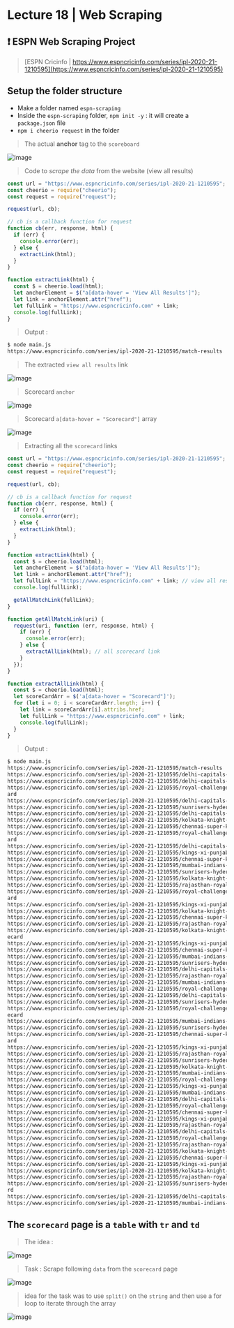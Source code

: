 # Lecture 18 | Web Scraping

## :exclamation: ESPN Web Scraping Project

> [ESPN Cricinfo | https://www.espncricinfo.com/series/ipl-2020-21-1210595](https://www.espncricinfo.com/series/ipl-2020-21-1210595)

## Setup the folder structure

- Make a folder named `espn-scraping`
- Inside the `espn-scraping` folder, `npm init -y` : it will create a `package.json` file
- `npm i cheerio request` in the folder

> The actual **anchor** tag to the `scoreboard`

![image](https://user-images.githubusercontent.com/28717686/152389641-042f659f-9878-46a5-954b-ad1047d568f0.png)

> Code to _scrape the data_ from the website (view all results)

```js
const url = "https://www.espncricinfo.com/series/ipl-2020-21-1210595";
const cheerio = require("cheerio");
const request = require("request");

request(url, cb);

// cb is a callback function for request
function cb(err, response, html) {
  if (err) {
    console.error(err);
  } else {
    extractLink(html);
  }
}

function extractLink(html) {
  const $ = cheerio.load(html);
  let anchorElement = $("a[data-hover = 'View All Results']");
  let link = anchorElement.attr("href");
  let fullLink = "https://www.espncricinfo.com" + link;
  console.log(fullLink);
}
```

> Output :

```bash
$ node main.js
https://www.espncricinfo.com/series/ipl-2020-21-1210595/match-results
```

> The extracted `view all results` link

![image](https://user-images.githubusercontent.com/28717686/152388695-87532d94-e7e3-49b6-ac4c-649546b9d935.png)

> Scorecard `anchor`

![image](https://user-images.githubusercontent.com/28717686/152393627-061ae12e-23f4-4736-81d8-cf31b1a98a01.png)

> Scorecard `a[data-hover = "Scorecard"]` array

![image](https://user-images.githubusercontent.com/28717686/152394190-f46b9c36-8ad2-4005-8600-07852ca67fda.png)

> Extracting all the `scorecard` links

```js
const url = "https://www.espncricinfo.com/series/ipl-2020-21-1210595";
const cheerio = require("cheerio");
const request = require("request");

request(url, cb);

// cb is a callback function for request
function cb(err, response, html) {
  if (err) {
    console.error(err);
  } else {
    extractLink(html);
  }
}

function extractLink(html) {
  const $ = cheerio.load(html);
  let anchorElement = $("a[data-hover = 'View All Results']");
  let link = anchorElement.attr("href");
  let fullLink = "https://www.espncricinfo.com" + link; // view all results
  console.log(fullLink);

  getAllMatchLink(fullLink);
}

function getAllMatchLink(uri) {
  request(uri, function (err, response, html) {
    if (err) {
      console.error(err);
    } else {
      extractAllLink(html); // all scorecard link
    }
  });
}

function extractAllLink(html) {
  const $ = cheerio.load(html);
  let scoreCardArr = $('a[data-hover = "Scorecard"]');
  for (let i = 0; i < scoreCardArr.length; i++) {
    let link = scoreCardArr[i].attribs.href;
    let fullLink = "https://www.espncricinfo.com" + link;
    console.log(fullLink);
  }
}
```

> Output :

```bash
$ node main.js
https://www.espncricinfo.com/series/ipl-2020-21-1210595/match-results
https://www.espncricinfo.com/series/ipl-2020-21-1210595/delhi-capitals-vs-mumbai-indians-final-1237181/full-scorecard
https://www.espncricinfo.com/series/ipl-2020-21-1210595/delhi-capitals-vs-sunrisers-hyderabad-qualifier-2-1237180/full-scorecard
https://www.espncricinfo.com/series/ipl-2020-21-1210595/royal-challengers-bangalore-vs-sunrisers-hyderabad-eliminator-1237178/full-scorec
ard
https://www.espncricinfo.com/series/ipl-2020-21-1210595/delhi-capitals-vs-mumbai-indians-qualifier-1-1237177/full-scorecard
https://www.espncricinfo.com/series/ipl-2020-21-1210595/sunrisers-hyderabad-vs-mumbai-indians-56th-match-1216495/full-scorecard
https://www.espncricinfo.com/series/ipl-2020-21-1210595/delhi-capitals-vs-royal-challengers-bangalore-55th-match-1216505/full-scorecard
https://www.espncricinfo.com/series/ipl-2020-21-1210595/kolkata-knight-riders-vs-rajasthan-royals-54th-match-1216530/full-scorecard
https://www.espncricinfo.com/series/ipl-2020-21-1210595/chennai-super-kings-vs-kings-xi-punjab-53rd-match-1216506/full-scorecard
https://www.espncricinfo.com/series/ipl-2020-21-1210595/royal-challengers-bangalore-vs-sunrisers-hyderabad-52nd-match-1216502/full-scorec
ard
https://www.espncricinfo.com/series/ipl-2020-21-1210595/delhi-capitals-vs-mumbai-indians-51st-match-1216535/full-scorecard
https://www.espncricinfo.com/series/ipl-2020-21-1210595/kings-xi-punjab-vs-rajasthan-royals-50th-match-1216537/full-scorecard
https://www.espncricinfo.com/series/ipl-2020-21-1210595/chennai-super-kings-vs-kolkata-knight-riders-49th-match-1216536/full-scorecard
https://www.espncricinfo.com/series/ipl-2020-21-1210595/mumbai-indians-vs-royal-challengers-bangalore-48th-match-1216499/full-scorecard
https://www.espncricinfo.com/series/ipl-2020-21-1210595/sunrisers-hyderabad-vs-delhi-capitals-47th-match-1216524/full-scorecard
https://www.espncricinfo.com/series/ipl-2020-21-1210595/kolkata-knight-riders-vs-kings-xi-punjab-46th-match-1216520/full-scorecard
https://www.espncricinfo.com/series/ipl-2020-21-1210595/rajasthan-royals-vs-mumbai-indians-45th-match-1216541/full-scorecard
https://www.espncricinfo.com/series/ipl-2020-21-1210595/royal-challengers-bangalore-vs-chennai-super-kings-44th-match-1216544/full-scorec
ard
https://www.espncricinfo.com/series/ipl-2020-21-1210595/kings-xi-punjab-vs-sunrisers-hyderabad-43rd-match-1216498/full-scorecard
https://www.espncricinfo.com/series/ipl-2020-21-1210595/kolkata-knight-riders-vs-delhi-capitals-42nd-match-1216497/full-scorecard
https://www.espncricinfo.com/series/ipl-2020-21-1210595/chennai-super-kings-vs-mumbai-indians-41st-match-1216521/full-scorecard
https://www.espncricinfo.com/series/ipl-2020-21-1210595/rajasthan-royals-vs-sunrisers-hyderabad-40th-match-1216518/full-scorecard
https://www.espncricinfo.com/series/ipl-2020-21-1210595/kolkata-knight-riders-vs-royal-challengers-bangalore-39th-match-1216494/full-scor
ecard
https://www.espncricinfo.com/series/ipl-2020-21-1210595/kings-xi-punjab-vs-delhi-capitals-38th-match-1216546/full-scorecard
https://www.espncricinfo.com/series/ipl-2020-21-1210595/chennai-super-kings-vs-rajasthan-royals-37th-match-1216533/full-scorecard
https://www.espncricinfo.com/series/ipl-2020-21-1210595/mumbai-indians-vs-kings-xi-punjab-36th-match-1216517/full-scorecard
https://www.espncricinfo.com/series/ipl-2020-21-1210595/sunrisers-hyderabad-vs-kolkata-knight-riders-35th-match-1216512/full-scorecard
https://www.espncricinfo.com/series/ipl-2020-21-1210595/delhi-capitals-vs-chennai-super-kings-34th-match-1216509/full-scorecard
https://www.espncricinfo.com/series/ipl-2020-21-1210595/rajasthan-royals-vs-royal-challengers-bangalore-33rd-match-1216522/full-scorecard
https://www.espncricinfo.com/series/ipl-2020-21-1210595/mumbai-indians-vs-kolkata-knight-riders-32nd-match-1216526/full-scorecard
https://www.espncricinfo.com/series/ipl-2020-21-1210595/royal-challengers-bangalore-vs-kings-xi-punjab-31st-match-1216531/full-scorecard
https://www.espncricinfo.com/series/ipl-2020-21-1210595/delhi-capitals-vs-rajasthan-royals-30th-match-1216543/full-scorecard
https://www.espncricinfo.com/series/ipl-2020-21-1210595/sunrisers-hyderabad-vs-chennai-super-kings-29th-match-1216528/full-scorecard
https://www.espncricinfo.com/series/ipl-2020-21-1210595/royal-challengers-bangalore-vs-kolkata-knight-riders-28th-match-1216540/full-scor
ecard
https://www.espncricinfo.com/series/ipl-2020-21-1210595/mumbai-indians-vs-delhi-capitals-27th-match-1216529/full-scorecard
https://www.espncricinfo.com/series/ipl-2020-21-1210595/sunrisers-hyderabad-vs-rajasthan-royals-26th-match-1216507/full-scorecard
https://www.espncricinfo.com/series/ipl-2020-21-1210595/chennai-super-kings-vs-royal-challengers-bangalore-25th-match-1216525/full-scorec
ard
https://www.espncricinfo.com/series/ipl-2020-21-1210595/kings-xi-punjab-vs-kolkata-knight-riders-24th-match-1216523/full-scorecard
https://www.espncricinfo.com/series/ipl-2020-21-1210595/rajasthan-royals-vs-delhi-capitals-23rd-match-1216500/full-scorecard
https://www.espncricinfo.com/series/ipl-2020-21-1210595/sunrisers-hyderabad-vs-kings-xi-punjab-22nd-match-1216542/full-scorecard
https://www.espncricinfo.com/series/ipl-2020-21-1210595/kolkata-knight-riders-vs-chennai-super-kings-21st-match-1216501/full-scorecard
https://www.espncricinfo.com/series/ipl-2020-21-1210595/mumbai-indians-vs-rajasthan-royals-20th-match-1216511/full-scorecard
https://www.espncricinfo.com/series/ipl-2020-21-1210595/royal-challengers-bangalore-vs-delhi-capitals-19th-match-1216519/full-scorecard
https://www.espncricinfo.com/series/ipl-2020-21-1210595/kings-xi-punjab-vs-chennai-super-kings-18th-match-1216513/full-scorecard
https://www.espncricinfo.com/series/ipl-2020-21-1210595/mumbai-indians-vs-sunrisers-hyderabad-17th-match-1216538/full-scorecard
https://www.espncricinfo.com/series/ipl-2020-21-1210595/delhi-capitals-vs-kolkata-knight-riders-16th-match-1216515/full-scorecard
https://www.espncricinfo.com/series/ipl-2020-21-1210595/royal-challengers-bangalore-vs-rajasthan-royals-15th-match-1216514/full-scorecard
https://www.espncricinfo.com/series/ipl-2020-21-1210595/chennai-super-kings-vs-sunrisers-hyderabad-14th-match-1216516/full-scorecard
https://www.espncricinfo.com/series/ipl-2020-21-1210595/kings-xi-punjab-vs-mumbai-indians-13th-match-1216503/full-scorecard
https://www.espncricinfo.com/series/ipl-2020-21-1210595/rajasthan-royals-vs-kolkata-knight-riders-12th-match-1216504/full-scorecard
https://www.espncricinfo.com/series/ipl-2020-21-1210595/delhi-capitals-vs-sunrisers-hyderabad-11th-match-1216532/full-scorecard
https://www.espncricinfo.com/series/ipl-2020-21-1210595/royal-challengers-bangalore-vs-mumbai-indians-10th-match-1216547/full-scorecard
https://www.espncricinfo.com/series/ipl-2020-21-1210595/rajasthan-royals-vs-kings-xi-punjab-9th-match-1216527/full-scorecard
https://www.espncricinfo.com/series/ipl-2020-21-1210595/kolkata-knight-riders-vs-sunrisers-hyderabad-8th-match-1216545/full-scorecard
https://www.espncricinfo.com/series/ipl-2020-21-1210595/chennai-super-kings-vs-delhi-capitals-7th-match-1216539/full-scorecard
https://www.espncricinfo.com/series/ipl-2020-21-1210595/kings-xi-punjab-vs-royal-challengers-bangalore-6th-match-1216510/full-scorecard
https://www.espncricinfo.com/series/ipl-2020-21-1210595/kolkata-knight-riders-vs-mumbai-indians-5th-match-1216508/full-scorecard
https://www.espncricinfo.com/series/ipl-2020-21-1210595/rajasthan-royals-vs-chennai-super-kings-4th-match-1216496/full-scorecard
https://www.espncricinfo.com/series/ipl-2020-21-1210595/sunrisers-hyderabad-vs-royal-challengers-bangalore-3rd-match-1216534/full-scoreca
rd
https://www.espncricinfo.com/series/ipl-2020-21-1210595/delhi-capitals-vs-kings-xi-punjab-2nd-match-1216493/full-scorecard
https://www.espncricinfo.com/series/ipl-2020-21-1210595/mumbai-indians-vs-chennai-super-kings-1st-match-1216492/full-scorecard
```

## The `scorecard` page is a `table` with `tr` and `td`

> The idea :

![image](https://user-images.githubusercontent.com/28717686/152398266-152a479d-66ee-49f4-b2a3-581e0cc8ad44.png)

> Task : Scrape following `data` from the `scorecard` page

![image](https://user-images.githubusercontent.com/28717686/152399593-11776f7b-8fa3-4a92-867f-920b1063bd2f.png)

> idea for the task was to use `split()` on the `string` and then use a for loop to iterate through the array

![image](https://user-images.githubusercontent.com/28717686/152401838-82f2a401-7562-4990-94c9-8a373c5d9bc3.png)

